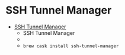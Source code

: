 # SSH Tunnel Manager
- [SSH Tunnel Manager](https://www.tynsoe.org/v2/stm/)
  -  SSH Tunnel Manager
  - 
  - `brew cask install ssh-tunnel-manager`
